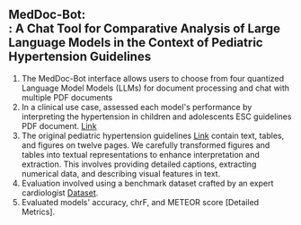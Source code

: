 MedDoc-Bot:<br/>: A Chat Tool for Comparative Analysis of Large Language Models in the Context of Pediatric Hypertension Guidelines
------------------------------------------------------------------------------
1. The MedDoc-Bot interface allows users to choose from four quantized Language Model Models (LLMs) for document processing and chat with multiple PDF documents
2. In a clinical use case, assessed each model's performance by interpreting the hypertension in children and adolescents ESC guidelines PDF document. [Link](https://academic.oup.com/eurheartj/article/43/35/3290/6633855)<br/>
3. The original pediatric hypertension guidelines [Link](https://academic.oup.com/eurheartj/article/43/35/3290/6633855) contain text, tables, and figures on twelve pages. We carefully transformed figures and tables into textual representations to enhance interpretation and extraction. This involves providing detailed captions, extracting numerical data, and describing visual features in text. 
3. Evaluation involved using a benchmark dataset crafted by an expert cardiologist [Dataset](https://github.com/yaseen28/MedDoc-Bot/tree/main/Dataset).
4. Evaluated models' accuracy, chrF, and METEOR score [Detailed Metrics].
